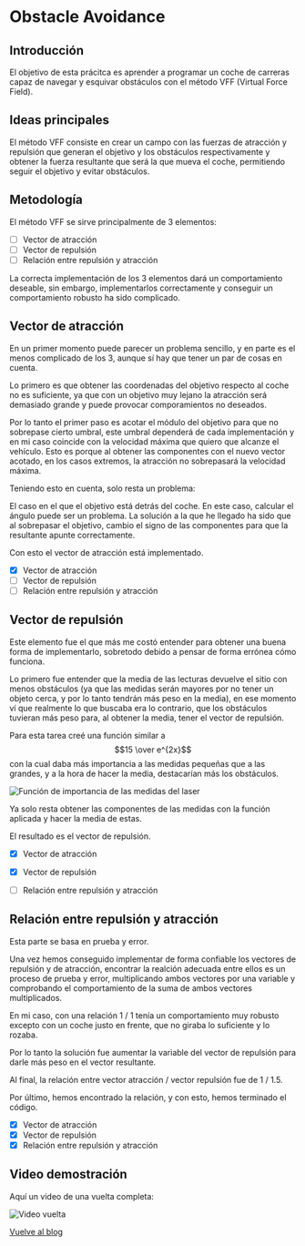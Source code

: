 # Obstacle Avoidance

## Introducción
El objetivo de esta prácitca es aprender a programar un coche de carreras capaz de navegar y esquivar obstáculos con el método VFF (Virtual Force Field).

## Ideas principales
El método VFF consiste en crear un campo con las fuerzas de atracción y repulsión que generan el objetivo y los obstáculos respectivamente y obtener
la fuerza resultante que será la que mueva el coche, permitiendo seguir el objetivo y evitar obstáculos.

## Metodología
El método VFF se sirve principalmente de 3 elementos:
  - [ ] Vector de atracción
  - [ ] Vector de repulsión
  - [ ] Relación entre repulsión y atracción
 
La correcta implementación de los 3 elementos dará un comportamiento deseable, sin embargo, implementarlos correctamente y conseguir un 
comportamiento robusto ha sido complicado.

## Vector de atracción
En un primer momento puede parecer un problema sencillo, y en parte es el menos complicado de los 3, aunque sí hay que tener un par de cosas en cuenta.

Lo primero es que obtener las coordenadas del objetivo respecto al coche no es suficiente, ya que con un objetivo muy lejano la atracción será demasiado grande y puede provocar comporamientos no deseados.

Por lo tanto el primer paso es acotar el módulo del objetivo para que no sobrepase cierto umbral, este umbral dependerá de cada implementación y en mi caso coincide con la velocidad máxima que quiero que alcanze el vehículo. Esto es porque al obtener las componentes con el nuevo vector acotado, en los casos extremos, la atracción no sobrepasará la velocidad máxima.

Teniendo esto en cuenta, solo resta un problema:

El caso en el que el objetivo está detrás del coche. En este caso, calcular el ángulo puede ser un problema. 
La solución a la que he llegado ha sido que al sobrepasar el objetivo, cambio el signo de las componentes para que la resultante apunte correctamente.

Con esto el vector de atracción está implementado.
  - [x] Vector de atracción
  - [ ] Vector de repulsión
  - [ ] Relación entre repulsión y atracción

## Vector de repulsión
Este elemento fue el que más me costó entender para obtener una buena forma de implementarlo, sobretodo debido a pensar de forma errónea cómo funciona.

Lo primero fue entender que la media de las lecturas devuelve el sitio con menos obstáculos (ya que las medidas serán mayores por no tener un objeto cerca, y por lo tanto tendrán más peso en la media), en ese momento ví que realmente lo que buscaba era lo contrario, que los obstáculos tuvieran más peso para, al obtener la media, tener el vector de repulsión.

Para esta tarea creé una función similar a $$15 \over e^{2x}$$ con la cual daba más importancia a las medidas pequeñas que a las grandes, y a la hora de hacer la media, destacarían más los obstáculos.

![Función de importancia de las medidas del laser]()

Ya solo resta obtener las componentes de las medidas con la función aplicada y hacer la media de estas.

El resultado es el vector de repulsión.

  - [x] Vector de atracción
  - [x] Vector de repulsión
  - [ ] Relación entre repulsión y atracción


## Relación entre repulsión y atracción
Esta parte se basa en prueba y error.

Una vez hemos conseguido implementar de forma confiable los vectores de repulsión y de atracción, encontrar la realción adecuada entre ellos es un proceso de prueba y error, multiplicando ambos vectores por una variable y comprobando el comportamiento de la suma de ambos vectores multiplicados.

En mi caso, con una relación 1 / 1 tenía un comportamiento muy robusto excepto con un coche justo en frente, que no giraba lo suficiente y lo rozaba.

Por lo tanto la solución fue aumentar la variable del vector de repulsión para darle más peso en el vector resultante.

Al final, la relación entre vector atracción / vector repulsión fue de 1 / 1.5.

Por último, hemos encontrado la relación, y con esto, hemos terminado el código.

  - [x] Vector de atracción
  - [x] Vector de repulsión
  - [x] Relación entre repulsión y atracción
  
## Video demostración
Aquí un video de una vuelta completa:

![Video vuelta]()


[Vuelve al blog](../)
